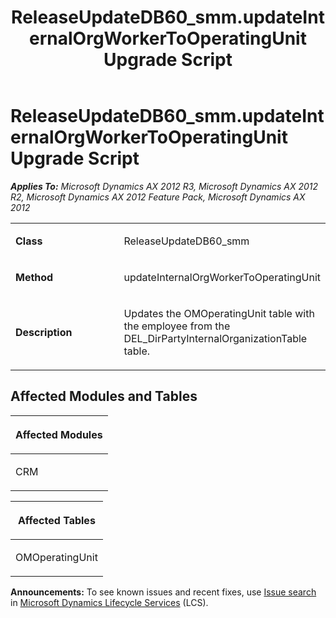 ﻿---
title: ReleaseUpdateDB60_smm.updateInternalOrgWorkerToOperatingUnit Upgrade Script
TOCTitle: ReleaseUpdateDB60_smm.updateInternalOrgWorkerToOperatingUnit Upgrade Script
ms:assetid: 1aef1069-8f94-a291-0a53-27b152e6d84c
ms:mtpsurl: https://msdn.microsoft.com/en-us/library/JJ718671(v=AX.60)
ms:contentKeyID: 49706954
ms.date: 05/18/2015
mtps_version: v=AX.60
---

# ReleaseUpdateDB60\_smm.updateInternalOrgWorkerToOperatingUnit Upgrade Script 


_**Applies To:** Microsoft Dynamics AX 2012 R3, Microsoft Dynamics AX 2012 R2, Microsoft Dynamics AX 2012 Feature Pack, Microsoft Dynamics AX 2012_

<table>
<colgroup>
<col style="width: 50%" />
<col style="width: 50%" />
</colgroup>
<tbody>
<tr class="odd">
<td><p><strong>Class</strong></p></td>
<td><p>ReleaseUpdateDB60_smm</p></td>
</tr>
<tr class="even">
<td><p><strong>Method</strong></p></td>
<td><p>updateInternalOrgWorkerToOperatingUnit</p></td>
</tr>
<tr class="odd">
<td><p><strong>Description</strong></p></td>
<td><p>Updates the OMOperatingUnit table with the employee from the DEL_DirPartyInternalOrganizationTable table.</p></td>
</tr>
</tbody>
</table>


## Affected Modules and Tables

<table>
<colgroup>
<col style="width: 100%" />
</colgroup>
<thead>
<tr class="header">
<th><p>Affected Modules</p></th>
</tr>
</thead>
<tbody>
<tr class="odd">
<td><p>CRM</p></td>
</tr>
</tbody>
</table>


<table>
<colgroup>
<col style="width: 100%" />
</colgroup>
<thead>
<tr class="header">
<th><p>Affected Tables</p></th>
</tr>
</thead>
<tbody>
<tr class="odd">
<td><p>OMOperatingUnit</p></td>
</tr>
</tbody>
</table>

  
**Announcements:** To see known issues and recent fixes, use [Issue search](http://go.microsoft.com/fwlink/?linkid=389258) in [Microsoft Dynamics Lifecycle Services](http://go.microsoft.com/fwlink/?linkid=306505) (LCS).

